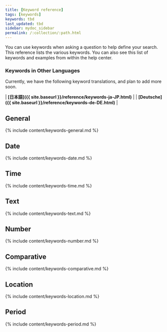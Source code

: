 ```yaml
---
title: [Keyword reference]
tags: [keywords]
keywords: tbd
last_updated: tbd
sidebar: mydoc_sidebar
permalink: /:collection/:path.html
---
```

You can use keywords when asking a question to help define your search. This
reference lists the various keywords. You can also see this list of keywords and
examples from within the help center.

### Keywords in Other Languages

Currently, we have the following keyword translations, and plan to add more soon.

<!-- | [日本語]({{ site.baseurl }}/reference/keywords-ja-JP.html) | [Deutsche]({{ site.baseurl }}/reference/keywords-de-DE.html) | -->

| **[日本語]({{ site.baseurl }}/reference/keywords-ja-JP.html)** |   | **[Deutsche]({{ site.baseurl }}/reference/keywords-de-DE.html)** |

## General

{% include content/keywords-general.md %}

## Date

{% include content/keywords-date.md %}

## Time

{% include content/keywords-time.md %}

## Text

{% include content/keywords-text.md %}

## Number

{% include content/keywords-number.md %}

## Comparative

{% include content/keywords-comparative.md %}

## Location

{% include content/keywords-location.md %}

## Period

{% include content/keywords-period.md %}

<!-- ## Help

{% include content/keywords-help.md %} -->
